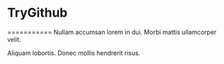 # TryGithub
===========
Nullam accumsan lorem in dui. Morbi mattis ullamcorper velit.

Aliquam lobortis. Donec mollis hendrerit risus.
